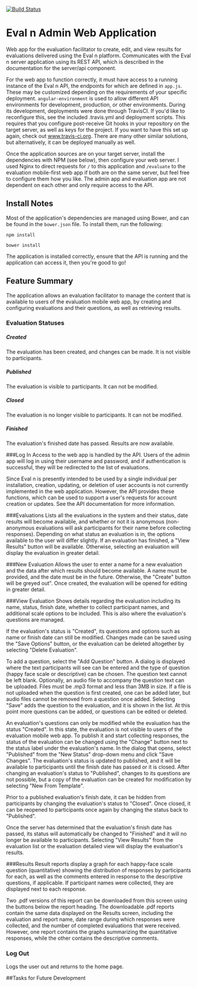[![Build Status](https://travis-ci.org/ESTR-eval-app/estr-eval-app-admin.svg?branch=master)](https://travis-ci.org/ESTR-eval-app/estr-eval-app-admin)
# Eval n Admin Web Application

Web app for the evaluation facilitator to create, edit, and view results for evaluations delivered using the Eval n platform. Communicates with the Eval n server application using its REST API, which is described in the documentation for the server/api component.

For the web app to function correctly, it must have access to a running instance of the Eval n API, the endpoints for which are defined in `app.js`. These may be customized depending on the requirements of your specific deployment. `angular-environment` is used to allow different API environments for development, production, or other environments.
During its development, deployments were done through TravisCI. If you'd like to reconfigure this, see the included .travis.yml and deployment scripts. This requires that you configure post-receive Git hooks in your repository on the target server, as well as keys for the project. If you want to have this set up again, check out www.travis-ci.org. There are many other similar solutions, but alternatively, it can be deployed manually as well.

Once the application sources are on your target server, install the dependencies with NPM (see below), then configure your web server. I used Nginx to direct requests for `/` to this application and `/evaluate` to the evaluation mobile-first web app if both are on the same server, but feel free to configure them how you like. The admin app and evaluation app are not dependent on each other and only require access to the API.

## Install Notes

Most of the application's dependencies are managed using Bower, and can be found in the `bower.json` file. To install them, run the following:

```
npm install
```

```
bower install
```

The application is installed correctly, ensure that the API is running and the application can access it, then you're good to go!

## Feature Summary

The application allows an evaluation facilitator to manage the content that is available to users of the evaluation mobile web app, by creating and configuring evaluations and their questions, as well as retrieving results.

### Evaluation Statuses

##### Created
The evaluation has been created, and changes can be made. It is not visible to participants.

##### Published
The evaluation is visible to participants. It can not be modified.

##### Closed
The evaluation is no longer visible to participants. It can not be modified.

##### Finished
The evaluation's finished date has passed. Results are now available.

###Log In
Access to the web app is handled by the API. Users of the admin app will log in using their username and password, and if authentication is successful, they will be redirected to the list of evaluations.

Since Eval n is presently intended to be used by a single individual per installation, creation, updating, or deletion of user accounts is not currently implemented in the web application. However, the API provides these functions, which can be used to support a user's requests for account creation or updates. See the API documentation for more information.

###Evaluations
Lists all the evaluations in the system and their status, date results will become available, and whether or not it is anonymous (non-anonymous evaluations will ask participants for their name before collecting responses). Depending on what status an evaluation is in, the options available to the user will differ slightly. If an evaluation has finished, a "View Results" button will be available. Otherwise, selecting an evaluation will display the evaluation in greater detail.


###New Evaluation
Allows the user to enter a name for a new evaluation and the data after which results should become available. A name must be provided, and the date must be in the future. Otherwise, the "Create" button will be greyed out". 
Once created, the evaluation will be opened for editing in greater detail. 

###View Evaluation
Shows details regarding the evaluation including its name, status, finish date, whether to collect participant names, and additional scale options to be included.
This is also where the evaluation's questions are managed.

If the evaluation's status is "Created", its questions and options such as name or finish date can still be modified. Changes made can be saved using the "Save Options" button, or the evaluation can be deleted altogether by selecting "Delete Evaluation".

To add a question, select the "Add Question" button. A dialog is displayed where the text participants will see can be entered and the type of question (happy face scale or descriptive) can be chosen. The question text cannot be left blank. 
Optionally, an audio file to accompany the question text can be uploaded. Files must be .mp3 format and less than 3MB in size. If a file is not uploaded when the question is first created, one can be added later, but audio files cannot be removed from a question once added.
Selecting "Save" adds the question to the evaluation, and it is shown in the list. At this point more questions can be added, or questions can be edited or deleted.

An evaluation's questions can only be modified while the evaluation has the status "Created". In this state, the evaluation is not visible to users of the evaluation mobile web app. To publish it and start collecting responses, the status of the evaluation can be changed using the "Change" button next to the status label under the evaluation's name.
In the dialog that opens, select "Published" from the "New Status" drop-down menu and click "Save Changes". The evaluation's status is updated to published, and it will be available to participants until the finish date has passed or it is closed. After changing an evaluation's status to "Published", changes to its questions are not possible, but a copy of the evaluation can be created for modification by selecting "New From Template".

Prior to a published evaluation's finish date, it can be hidden from participants by changing the evaluation's status to "Closed". Once closed, it can be reopened to participants once again by changing the status back to "Published".

Once the server has determined that the evaluation's finish date has passed, its status will automatically be changed to "Finished" and it will no longer be available to participants. Selecting "View Results" from the evaluation list or the evaluation detailed view will display the evaluation's results.
 
###Results
Result reports display a graph for each happy-face scale question (quantitative) showing the distribution of responses by participants for each, as well as the comments entered in response to the descriptive questions, if applicable. If participant names were collected, they are displayed next to each response.

Two .pdf versions of this report can be downloaded from this screen using the buttons below the report heading. The downloadable .pdf reports contain the same data displayed on the Results screen, including the evaluation and report name, date range during which responses were collected, and the number of completed evaluations that were received. However, one report contains the graphs summarizing the quantitative responses, while the other contains the descriptive comments. 


### Log Out
Logs the user out and returns to the home page. 

##Tasks for Future Development